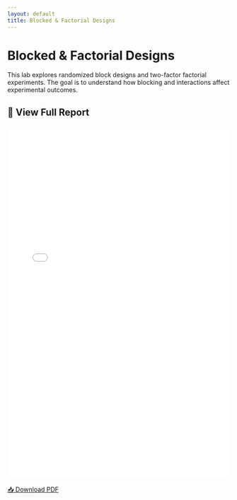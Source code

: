 ```yaml
---
layout: default
title: Blocked & Factorial Designs
---
```


# Blocked & Factorial Designs

This lab explores randomized block designs and two-factor factorial experiments. The goal is to understand how blocking and interactions affect experimental outcomes.

## 📄 View Full Report


<iframe src="/pdfs/DSA8020_RLab8.pdf" width="100%" height="800px" style="border: none;"></iframe>

[📥 Download PDF](/pdfs/DSA8020_RLab8.pdf)

